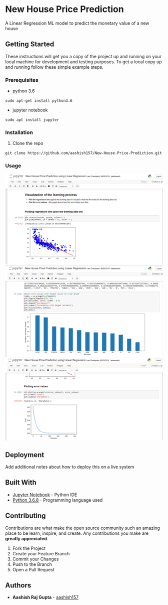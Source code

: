 # New House Price Prediction

A Linear Regression ML model to predict the monetary value of a new house

## Getting Started

These instructions will get you a copy of the project up and running on your local machine for development and testing purposes. To get a local copy up and running follow these simple example steps.

### Prerequisites

* python 3.6

```
sudo apt-get install python3.6
```
* jupyter notebook

```
sudo apt install jupyter
```

### Installation

1. Clone the repo
```
git clone https://github.com/aashish157/New-House-Price-Prediction.git
```


### Usage

<div class="row col-md-12">
	<div class="row col-md-4">
		<img src="screenshots/s1.png" alt="s1" />
	</div>
	<div class="row col-md-4">
		<img src="screenshots/s2.png" alt="s2" />
	</div>
	<div class="row col-md-4">
		<img src="screenshots/s3.png" alt="s3" />
	</div>
</div>


## Deployment

Add additional notes about how to deploy this on a live system

## Built With

* [Jupyter Notebook](https://jupyter.org/) - Python IDE
* [Python 3.6.8](https://www.python.org/) - Programming language used

## Contributing

Contributions are what make the open source community such an amazing place to be learn, inspire, and create. Any contributions you make are **greatly appreciated**.

1. Fork the Project
2. Create your Feature Branch 
3. Commit your Changes
4. Push to the Branch
5. Open a Pull Request

## Authors

* **Aashish Raj Gupta** - [aashish157](https://github.com/aashish157)



